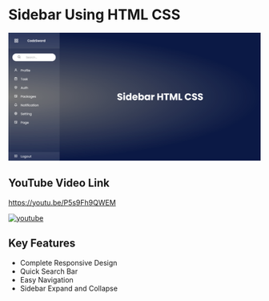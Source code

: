 # Sidebar Using HTML CSS

![Logo](https://raw.githubusercontent.com/codzsword/Sidebar-With-HTML-CSS/refs/heads/main/sidebar-github.png)

## YouTube Video Link
https://youtu.be/P5s9Fh9QWEM

[![youtube](https://img.shields.io/badge/YouTube-red?style=for-the-badge&logo=youtube&logoColor=white)](https://www.youtube.com/@codzsword)

## Key Features

- Complete Responsive Design
- Quick Search Bar
- Easy Navigation
- Sidebar Expand and Collapse

